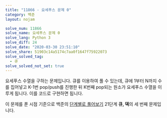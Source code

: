 ```yaml
---
title: "11866 - 요세푸스 문제 0"
category: 백준
layout: nojam

solve_num: 11866
solve_name: 요세푸스 문제 0
solve_lang: Python 3
solve_diff: 24
solve_date: "2020-03-30 23:51:10"
solve_share: 51903c14a5174c7aa0f1647f75922073
solve_solved_tag:
  - 큐
solve_solved_not_set: true
---
```


요세푸스 수열을 구하는 문제입니다. 큐를 이용하여 풀 수 있는데, 큐에 1부터 N까지 수를 집어넣고 K-1번 pop/push를 진행한 뒤 K번째 pop되는 원소가 요세푸스 수열을 이루게 됩니다. 이를 코드로 구현하면 됩니다.

이 문제를 푼 시점 기준으로 백준의 [단계별로 풀어보기](http://noj.am/p/s) 21단계 **큐, 덱**의 세 번째 문제입니다.
